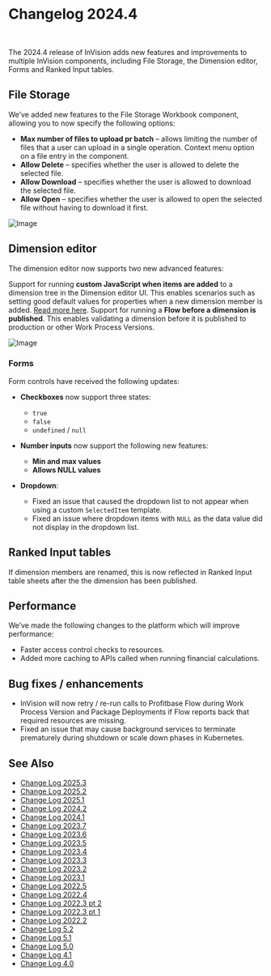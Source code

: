 # Changelog 2024.4

<br/>

The 2024.4 release of InVision adds new features and improvements to multiple InVision components, including File Storage, the Dimension editor, Forms and Ranked Input tables.

## File Storage

We’ve added new features to the File Storage Workbook component, allowing you to now specify the following options:

- **Max number of files to upload pr batch** – allows limiting the number of files that a user can upload in a single operation.
Context menu option on a file entry in the component.
- **Allow Delete** – specifies whether the user is allowed to delete the selected file.
- **Allow Download** – specifies whether the user is allowed to download the selected file.
- **Allow Open** – specifies whether the user is allowed to open the selected file without having to download it first.

![Image](https://profitbasedocs.blob.core.windows.net/flowimages/changeLogInv24_4_1.png)

## Dimension editor
The dimension editor now supports two new advanced features:

Support for running **custom JavaScript when items are added** to a dimension tree in the Dimension editor UI. This enables scenarios such as setting good default values for properties when a new dimension member is added. [Read more here](../docs/dimensions/howto/set-default-data-for-new-dimension-members.md).
Support for running a **Flow before a dimension is published**. This enables validating a dimension before it is published to production or other Work Process Versions.

![Image](https://profitbasedocs.blob.core.windows.net/flowimages/changeLogInv24_4_2.png)

### Forms

Form controls have received the following updates:

- **Checkboxes** now support three states:
  - `true`
  - `false`
  - `undefined` / `null`


- **Number inputs** now support the following new features:
  - **Min and max values**
  - **Allows NULL values**


- **Dropdown**:
  - Fixed an issue that caused the dropdown list to not appear when using a custom `SelectedItem` template.
  - Fixed an issue where dropdown items with `NULL` as the data value did not display in the dropdown list.


## Ranked Input tables

If dimension members are renamed, this is now reflected in Ranked Input table sheets after the the dimension has been published.

## Performance
We’ve made the following changes to the platform which will improve performance:

- Faster access control checks to resources.
- Added more caching to APIs called when running financial calculations.



## Bug fixes / enhancements

- InVision will now retry / re-run calls to Profitbase Flow during Work Process Version and Package Deployments if Flow reports back that required resources are missing.
- Fixed an issue that may cause background services to terminate prematurely during shutdown or scale down phases in Kubernetes.

## See Also


- [Change Log 2025.3](changelog25_3.md)
- [Change Log 2025.2](changelog25_2.md)
- [Change Log 2025.1](changelog25_1.md)
- [Change Log 2024.2](changelog24_2.md)
- [Change Log 2024.1](changelog24_1.md)
- [Change Log 2023.7](changelog23_7.md)
- [Change Log 2023.6](changelog23_6.md)
- [Change Log 2023.5](changelog23_5.md)
- [Change Log 2023.4](changelog23_4.md)
- [Change Log 2023.3](changelog23_3.md)
- [Change Log 2023.2](changelog23_2.md)
- [Change Log 2023.1](changelog23_1.md)
- [Change Log 2022.5](changelog22_5.md)
- [Change Log 2022.4](changelog22_4.md)
- [Change Log 2022.3 pt 2](changelog22_3_2.md)
- [Change Log 2022.3 pt 1](changelog22_3_1.md)
- [Change Log 2022.2](changelog22_2.md)
- [Change Log 5.2](changelog52.md)
- [Change Log 5.1](changelog51.md)
- [Change Log 5.0](changelog5.md)
- [Change Log 4.1](changelog41.md)
- [Change Log 4.0](changelog40.md)
